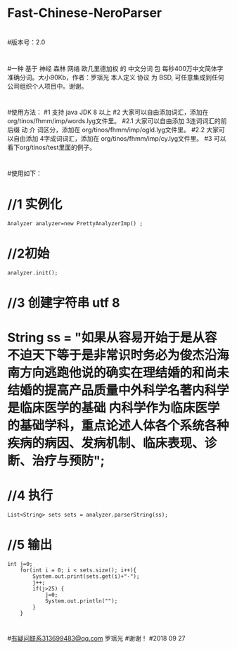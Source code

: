 # Fast-Chinese-NeroParser
#
#版本号：2.0
#
#一种 基于 神经 森林 网络 欧几里德加权 的 中文分词 包 每秒400万中文简体字准确分词。大小90Kb，作者：罗瑶光
本人定义 协议 为 BSD, 可任意集成到任何公司组织个人项目中。谢谢。
#
#使用方法：
#1 支持 java JDK 8 以上
#2 大家可以自由添加词汇，添加在 org/tinos/fhmm/imp/words.lyg文件里。
#2.1 大家可以自由添加 3连词词汇的前后缀 动 介 词区分，添加在 org/tinos/fhmm/imp/ogld.lyg文件里。
#2.2 大家可以自由添加 4字成词词汇，添加在 org/tinos/fhmm/imp/cy.lyg文件里。
#3 可以看下org/tinos/test里面的例子。
#
#使用如下：
#   //1 实例化
    Analyzer analyzer=new PrettyAnalyzerImp() ;
#   //2初始
    analyzer.init();
#   //3 创建字符串 utf 8
#   String ss = "如果从容易开始于是从容不迫天下等于是非常识时务必为俊杰沿海南方向逃跑他说的确实在理结婚的和尚未结婚的提高产品质量中外科学名著内科学是临床医学的基础    内科学作为临床医学的基础学科，重点论述人体各个系统各种疾病的病因、发病机制、临床表现、诊断、治疗与预防";
#
#   //4 执行
    List<String> sets sets = analyzer.parserString(ss); 
#   //5 输出
    int j=0;
		for(int i = 0; i < sets.size(); i++){
			System.out.print(sets.get(i)+"-");
			j++;
			if(j>25) {
				j=0;
				System.out.println("");
			}
		}

#
#
#有疑问联系313699483@qq.com 罗瑶光
#谢谢！
#2018 09 27
